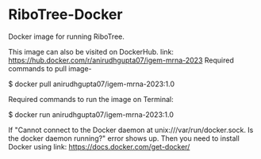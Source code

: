# RiboTree-Docker
Docker image for running RiboTree.

This image can also be visited on DockerHub. link: https://hub.docker.com/r/anirudhgupta07/igem-mrna-2023
Required commands to pull image-

$ docker pull anirudhgupta07/igem-mrna-2023:1.0

Required commands to run the image on Terminal:

$ docker run anirudhgupta07/igem-mrna-2023:1.0

If "Cannot connect to the Docker daemon at unix:///var/run/docker.sock. Is the docker daemon running?"
error shows up. Then you need to install Docker using link: https://docs.docker.com/get-docker/

